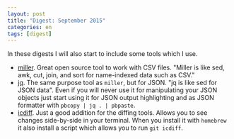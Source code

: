 ```yaml
---
layout: post
title: "Digest: September 2015"
categories: en
tags: [digest]
---
```


In these digests I will also start to include some tools which I use.

- [miller](http://johnkerl.org/miller/doc/). Great open source tool to work with
    CSV files. "Miller is like sed, awk, cut, join, and sort for name-indexed data such as CSV."
- [jq](https://stedolan.github.io/jq/). The same purpose tool as `miller`, but for
    JSON. "jq is like sed for JSON data". Even if you will never use it for
    manipulating your JSON objects just start using it for JSON output highlighting
    and as JSON formatter with `pbcopy | jq . | pbpaste`.
- [icdiff](https://github.com/jeffkaufman/icdiff). Just a good addition for the
    diffing tools. Allows you to see changes side-by-side in your terminal. When
    you install it with `homebrew` it also install a script which allows you to
    run `git icdiff`.
